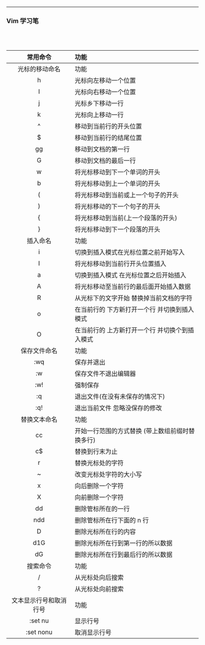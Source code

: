 ---
### Vim 学习笔  


<br/>
<br/>

|        常用命令        | 功能                                            |
| :--------------------: | :---------------- |
|     光标的移动命名     | 功能                                            |
|           h            | 光标向左移动一个位置                            |
|           l            | 光标向右移动一个位置                            |
|           j            | 光标乡下移动一行                                |
|           k            | 光标向上移动一行                                |
|           ^            | 移动到当前行的开头位置                          |
|           $            | 移动到当前行的结尾位置                          |
|           gg           | 移动到文档的第一行                              |
|           G            | 移动到文档的最后一行                            |
|           w            | 将光标移动到下一个单词的开头                    |
|           b            | 将光标移动到上一个单词的开头                    |
|           (            | 将光标移动到当前或上一个句子的开头              |
|           )            | 将光标移动的下一个句子的开头                    |
|           {            | 将光标移动到当前(上一个段落的开头)              |
|           }            | 将光标移动到下一个段落的开头                    |
|        插入命名        | 功能                                            |
|           i            | 切换到插入模式在光标位置之前开始写入            |
|           I            | 将光标移动到当前行开头位置插入                  |
|           a            | 切换到插入模式 在光标位置之后开始插入           |
|           A            | 将光标移动至当前行的最后面开始插入数据          |
|           R            | 从光标下的文字开始 替换掉当前文档的字符         |
|           o            | 在当前行的 下方新打开一个行 并切换到插入模式    |
|           O            | 在当前行的 上方新打开一个行 并切换个到插入模式  |
|      保存文件命名      | 功能                                            |
|          :wq           | 保存并退出                                      |
|           :w           | 保存文件不退出编辑器                            |
|          :w!           | 强制保存                                        |
|           :q           | 退出文件(在没有未保存的情况下)                  |
|          :q!           | 退出当前文件 忽略没保存的修改                   |
|      替换文本命名      | 功能                                            |
|           cc           | 开始一行范围的方式替换 (带上数组前缀时替换多行) |
|           c$           | 替换到行末为止                                  |
|           r            | 替换光标处的字符                                |
|           ~            | 改变光标处字符的大小写                          |
|           x            | 向后删除一个字符                                |
|           X            | 向前删除一个字符                                |
|           dd           | 删除管标所在的一行                              |
|          ndd           | 删除管标所在行下面的 n 行                       |
|           D            | 删除光标所在行的内容                            |
|          d1G           | 删除光标所在行到第一行的所以数据                |
|           dG           | 删除光标所在行到最后行的所以数据                |
|        搜索命令        | 功能                                            |
|           /            | 从光标处向后搜索                                |
|           ?            | 从光标处向前搜索                                |
| 文本显示行号和取消行号 | 功能                                            |
|        :set nu         | 显示行号                                        |
|       :set nonu        | 取消显示行号                                    |


###  